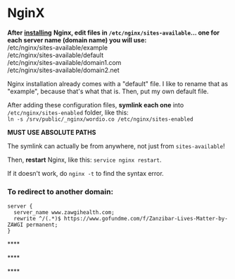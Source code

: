 # NginX

**After** [**installing**](new-ubuntu/) **Nginx, edit files in `/etc/nginx/sites-available`... one for each server name \(domain name\) you will use:**  
/etc/nginx/sites-available/example  
/etc/nginx/sites-available/default  
/etc/nginx/sites-available/domain1.com  
/etc/nginx/sites-available/domain2.net

Nginx installation already comes with a "default" file. I like to rename that as "example", because that's what that is. Then, put my own default file.

After adding these configuration files, **symlink each one** into `/etc/nginx/sites-enabled` folder, like this:  
`ln -s /srv/public/_nginx/wordio.co /etc/nginx/sites-enabled` 

**MUST USE ABSOLUTE PATHS**

The symlink can actually be from anywhere, not just from `sites-available`!

Then, **restart** Nginx, like this: `service nginx restart`. 

If it doesn't work, do `nginx -t` to find the syntax error.

### To redirect to another domain:

```text
server {
  server_name www.zawgihealth.com;
  rewrite ^/(.*)$ https://www.gofundme.com/f/Zanzibar-Lives-Matter-by-ZAWGI permanent;
}
```

\*\*\*\*

\*\*\*\*

\*\*\*\*





